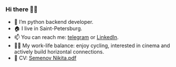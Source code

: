 ### Hi there 🖖🏻

- 🐍 I’m python backend developer.
- 🏠 I live in Saint-Petersburg.
- 📫 You can reach me: [telegram](https://t.me/nikissem) or [LinkedIn](https://www.linkedin.com/in/nisemenov/).
- 🚴🏻 My work-life balance: enjoy cycling, interested in cinema and actively build horizontal connections.
- 📕 CV: [Semenov Nikita.pdf](https://github.com/user-attachments/files/19810125/Semenov.Nikita.pdf)
